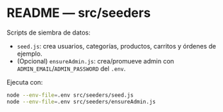 # README — src/seeders

Scripts de siembra de datos:
- `seed.js`: crea usuarios, categorías, productos, carritos y órdenes de ejemplo.
- (Opcional) `ensureAdmin.js`: crea/promueve admin con `ADMIN_EMAIL`/`ADMIN_PASSWORD` del `.env`.

Ejecuta con:
```bash
node --env-file=.env src/seeders/seed.js
node --env-file=.env src/seeders/ensureAdmin.js
```
